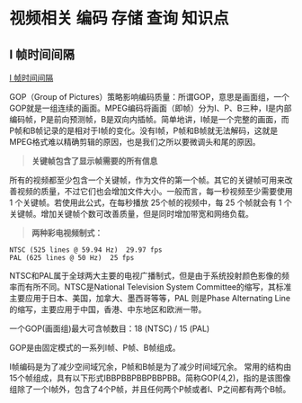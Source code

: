 # 视频相关 编码 存储 查询 知识点


## I 帧时间间隔
[I 帧时间间隔](https://blog.csdn.net/ymj321/article/details/61414406)

GOP（Group of Pictures）策略影响编码质量：所谓GOP，意思是画面组，一个GOP就是一组连续的画面。MPEG编码将画面（即帧）分为I、P、B三种，I是内部编码帧，P是前向预测帧，B是双向内插帧。简单地讲，I帧是一个完整的画面，而P帧和B帧记录的是相对于I帧的变化。没有I帧，P帧和B帧就无法解码，这就是MPEG格式难以精确剪辑的原因，也是我们之所以要微调头和尾的原因。

> **关键帧包含了显示帧需要的所有信息**

所有的视频都至少包含一个关键帧，作为文件的第一个帧。其它的关键帧可用来改善视频的质量，不过它们也会增加文件大小。一般而言，每一秒视频至少需要使用 1 个关键帧。若使用此公式，在每秒播放 25个帧的视频中，每 25 个帧就会有 1 个关键帧。增加关键帧个数可改善质量，但是同时增加带宽和网络负载。

> **两种彩电视频制式：**

    NTSC (525 lines @ 59.94 Hz)  29.97 fps
    PAL (625 lines @ 50 Hz)  25 fps

NTSC和PAL属于全球两大主要的电视广播制式，但是由于系统投射颜色影像的频率而有所不同。NTSC是National Television System Committee的缩写，其标准主要应用于日本、美国，加拿大、墨西哥等等，PAL 则是Phase Alternating Line的缩写，主要应用于中国，香港、中东地区和欧洲一带。

一个GOP(画面组)最大可含帧数目：18 (NTSC) / 15 (PAL)

GOP是由固定模式的一系列I帧、P帧、B帧组成。

I帧编码是为了减少空间域冗余，P帧和B帧是为了减少时间域冗余。
常用的结构由15个帧组成，具有以下形式IBBPBBPBBPBBPBB。简称GOP(4,2)，指的是该图像组除了一个I帧外，包含了4个P帧，并且任何两个P帧或者I、P之间都有两个B帧。


